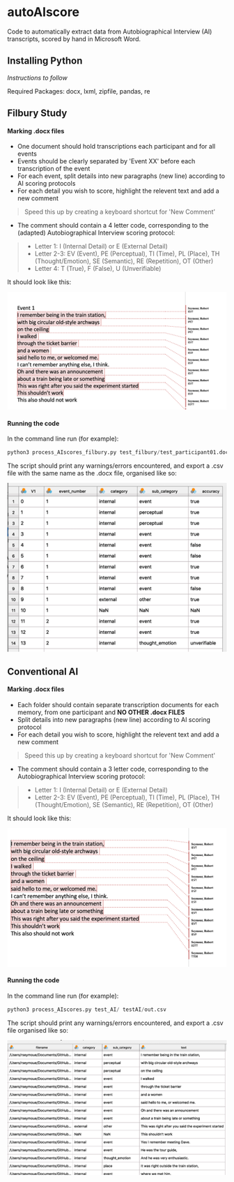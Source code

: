 # autoAIscore

Code to automatically extract data from Autobiographical Interview (AI) transcripts, scored by hand in Microsoft Word.

## Installing Python

*Instructions to follow*

Required Packages: docx, lxml, zipfile, pandas, re

## Filbury Study

#### Marking .docx files

- One document should hold transcriptions each participant and for all events
- Events should be clearly separated by 'Event XX' before each transcription of the event
- For each event, split details into new paragraphs (new line) according to AI scoring protocols
- For each detail you wish to score, highlight the relevent text and add a new comment
> Speed this up by creating a keyboard shortcut for 'New Comment'

- The comment should contain a 4 letter code, corresponding to the (adapted) Autobiographical Interview scoring protocol:

>- Letter 1: I (Internal Detail) or E (External Detail)
>- Letter 2-3: EV (Event), PE (Perceptual), TI (Time), PL (Place), TH (Thought/Emotion), SE (Semantic), RE (Repetition), OT (Other)
>- Letter 4: T (True), F (False), U (Unverifiable)

It should look like this:

![](./media/example_filbury1.png)

#### Running the code

In the command line run (for example):

```python
python3 process_AIscores_filbury.py test_filbury/test_participant01.docx
```

The script should print any warnings/errors encountered, and export a .csv file with the same name as the .docx file, organised like so:

![](./media/example_filbury2.png)


## Conventional AI

#### Marking .docx files

- Each folder should contain separate transcription documents for each memory, from one participant and **NO OTHER .docx FILES**
- Split details into new paragraphs (new line) according to AI scoring protocol
- For each detail you wish to score, highlight the relevent text and add a new comment
> Speed this up by creating a keyboard shortcut for 'New Comment'

- The comment should contain a 3 letter code, corresponding to the Autobiographical Interview scoring protocol:

>- Letter 1: I (Internal Detail) or E (External Detail)
>- Letter 2-3: EV (Event), PE (Perceptual), TI (Time), PL (Place), TH (Thought/Emotion), SE (Semantic), RE (Repetition), OT (Other)

It should look like this:

![](./media/example_AI1.png)

#### Running the code

In the command line run (for example):

```python
python3 process_AIscores.py test_AI/ testAI/out.csv
```

The script should print any warnings/errors encountered, and export a .csv file organised like so:

![](./media/example_AI2.png)





